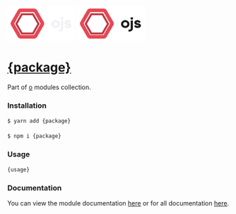 <img src="../../assets/lockup_light.svg#gh-dark-mode-only" alt="ojs logo" height="80" />
<img src="../../assets/lockup_dark.svg#gh-light-mode-only" alt="ojs logo" height="80" />

# [{package}](https://github.com/hammy2899/o)
Part of [o](https://github.com/hammy2899/o) modules collection.

### Installation

```bash
$ yarn add {package}

$ npm i {package}
```

### Usage

```javascript
{usage}
```

### Documentation

You can view the module documentation [here](https://o.hammy2899.dev/modules/{name}) or for all documentation [here](https://o.hammy2899.dev).
